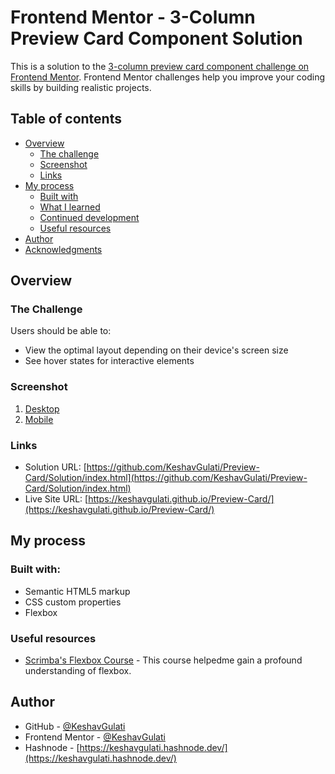 # Frontend Mentor - 3-Column Preview Card Component Solution

This is a solution to the [3-column preview card component challenge on Frontend Mentor](https://www.frontendmentor.io/challenges/3column-preview-card-component-pH92eAR2-). Frontend Mentor challenges help you improve your coding skills by building realistic projects. 

## Table of contents

- [Overview](#overview)
  - [The challenge](#the-challenge)
  - [Screenshot](#screenshot)
  - [Links](#links)
- [My process](#my-process)
  - [Built with](#built-with)
  - [What I learned](#what-i-learned)
  - [Continued development](#continued-development)
  - [Useful resources](#useful-resources)
- [Author](#author)
- [Acknowledgments](#acknowledgments)

## **Overview**

### The Challenge

Users should be able to:

- View the optimal layout depending on their device's screen size
- See hover states for interactive elements

### Screenshot

1. [Desktop](https://github.com/KeshavGulati/Preview-Card/blob/master/3-column-preview-card-component-main/Desktop-ss.png)
2. [Mobile](https://github.com/KeshavGulati/Preview-Card/blob/master/3-column-preview-card-component-main/Mobile-ss.png)


### Links

- Solution URL: [https://github.com/KeshavGulati/Preview-Card/Solution/index.html](https://github.com/KeshavGulati/Preview-Card/Solution/index.html)
- Live Site URL: [https://keshavgulati.github.io/Preview-Card/](https://keshavgulati.github.io/Preview-Card/)

## My process

### Built with:

- Semantic HTML5 markup
- CSS custom properties
- Flexbox

### Useful resources

- [Scrimba's Flexbox Course](https://scrimba.com/learn/flexbox) - This course helpedme gain a profound understanding of flexbox.

## Author

- GitHub - [@KeshavGulati](https://github.com/KeshavGulati)
- Frontend Mentor - [@KeshavGulati](https://www.frontendmentor.io/profile/KeshavGulati)
- Hashnode - [https://keshavgulati.hashnode.dev/](https://keshavgulati.hashnode.dev/)
